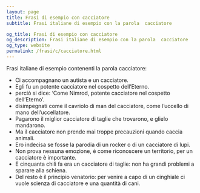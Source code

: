 ```yaml
---
layout: page
title: Frasi di esempio con cacciatore 
subtitle: Frasi italiane di esempio con la parola  cacciatore

og_title: Frasi di esempio con cacciatore 
og_description: Frasi italiane di esempio con la parola  cacciatore
og_type: website
permalink: /frasi/c/cacciatore.html
---
```


Frasi italiane di esempio contenenti la parola cacciatore:


- Ci accompagnano un autista e un cacciatore.
- Egli fu un potente cacciatore nel cospetto dell’Eterno.
- perciò si dice: ‘Come Nimrod, potente cacciatore nel cospetto dell’Eterno’.
- disimpegnati come il cavriolo di man del cacciatore, come l’uccello di mano dell’uccellatore.
- Pagarono il miglior cacciatore di taglie che trovarono, e glielo mandarono.
- Ma il cacciatore non prende mai troppe precauzioni quando caccia animali.
- Ero indecisa se fosse la parodia di un rocker o di un cacciatore di lupi.
- Non prova nessuna emozione, è come riconoscere un territorio, per un cacciatore è importante.
- E cinquanta chili fa era un cacciatore di taglie: non ha grandi problemi a sparare alla schiena.
- Del resto è il principio venatorio: per venire a capo di un cinghiale ci vuole scienza di cacciatore e una quantità di cani.

